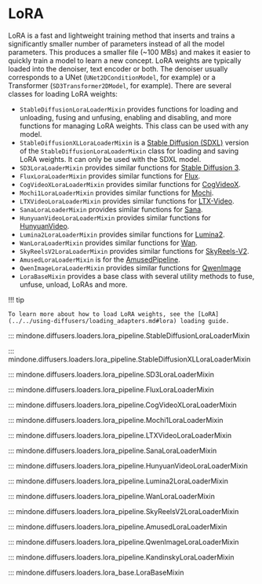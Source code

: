 <!--Copyright 2025 The HuggingFace Team. All rights reserved.

Licensed under the Apache License, Version 2.0 (the "License"); you may not use this file except in compliance with
the License. You may obtain a copy of the License at

http://www.apache.org/licenses/LICENSE-2.0

Unless required by applicable law or agreed to in writing, software distributed under the License is distributed on
an "AS IS" BASIS, WITHOUT WARRANTIES OR CONDITIONS OF ANY KIND, either express or implied. See the License for the
specific language governing permissions and limitations under the License.
-->

# LoRA

LoRA is a fast and lightweight training method that inserts and trains a significantly smaller number of parameters instead of all the model parameters. This produces a smaller file (~100 MBs) and makes it easier to quickly train a model to learn a new concept. LoRA weights are typically loaded into the denoiser, text encoder or both. The denoiser usually corresponds to a UNet (`UNet2DConditionModel`, for example) or a Transformer (`SD3Transformer2DModel`, for example). There are several classes for loading LoRA weights:

- `StableDiffusionLoraLoaderMixin` provides functions for loading and unloading, fusing and unfusing, enabling and disabling, and more functions for managing LoRA weights. This class can be used with any model.
- `StableDiffusionXLLoraLoaderMixin` is a [Stable Diffusion (SDXL)](../../api/pipelines/stable_diffusion/stable_diffusion_xl.md) version of the `StableDiffusionLoraLoaderMixin` class for loading and saving LoRA weights. It can only be used with the SDXL model.
- `SD3LoraLoaderMixin` provides similar functions for [Stable Diffusion 3](../../api/pipelines/stable_diffusion/stable_diffusion_3.md).
- `FluxLoraLoaderMixin` provides similar functions for [Flux](../../api/pipelines/flux.md).
- `CogVideoXLoraLoaderMixin` provides similar functions for [CogVideoX](../../api/pipelines/cogvideox.md).
- `Mochi1LoraLoaderMixin` provides similar functions for [Mochi](../../api/pipelines/mochi.md).
- `LTXVideoLoraLoaderMixin` provides similar functions for [LTX-Video](../../api/pipelines/ltx_video.md).
- `SanaLoraLoaderMixin` provides similar functions for [Sana](../../api/pipelines/sana.md).
- `HunyuanVideoLoraLoaderMixin` provides similar functions for [HunyuanVideo](../../api/pipelines/hunyuan_video.md).
- `Lumina2LoraLoaderMixin` provides similar functions for [Lumina2](../../api/pipelines/lumina2.md).
- `WanLoraLoaderMixin` provides similar functions for [Wan](../../api/pipelines/wan.md).
- `SkyReelsV2LoraLoaderMixin` provides similar functions for [SkyReels-V2](../../api/pipelines/skyreels_v2.md).
- `AmusedLoraLoaderMixin` is for the [AmusedPipeline](../../api/pipelines/amused.md).
- `QwenImageLoraLoaderMixin` provides similar functions for [QwenImage](../../api/pipelines/qwenimage.md)
- `LoraBaseMixin` provides a base class with several utility methods to fuse, unfuse, unload, LoRAs and more.

!!! tip

    To learn more about how to load LoRA weights, see the [LoRA](../../using-diffusers/loading_adapters.md#lora) loading guide.


::: mindone.diffusers.loaders.lora_pipeline.StableDiffusionLoraLoaderMixin

::: mindone.diffusers.loaders.lora_pipeline.StableDiffusionXLLoraLoaderMixin

::: mindone.diffusers.loaders.lora_pipeline.SD3LoraLoaderMixin

::: mindone.diffusers.loaders.lora_pipeline.FluxLoraLoaderMixin

::: mindone.diffusers.loaders.lora_pipeline.CogVideoXLoraLoaderMixin

::: mindone.diffusers.loaders.lora_pipeline.Mochi1LoraLoaderMixin

::: mindone.diffusers.loaders.lora_pipeline.LTXVideoLoraLoaderMixin

::: mindone.diffusers.loaders.lora_pipeline.SanaLoraLoaderMixin

::: mindone.diffusers.loaders.lora_pipeline.HunyuanVideoLoraLoaderMixin

::: mindone.diffusers.loaders.lora_pipeline.Lumina2LoraLoaderMixin

::: mindone.diffusers.loaders.lora_pipeline.WanLoraLoaderMixin

::: mindone.diffusers.loaders.lora_pipeline.SkyReelsV2LoraLoaderMixin

::: mindone.diffusers.loaders.lora_pipeline.AmusedLoraLoaderMixin

::: mindone.diffusers.loaders.lora_pipeline.QwenImageLoraLoaderMixin

::: mindone.diffusers.loaders.lora_pipeline.KandinskyLoraLoaderMixin

::: mindone.diffusers.loaders.lora_base.LoraBaseMixin
